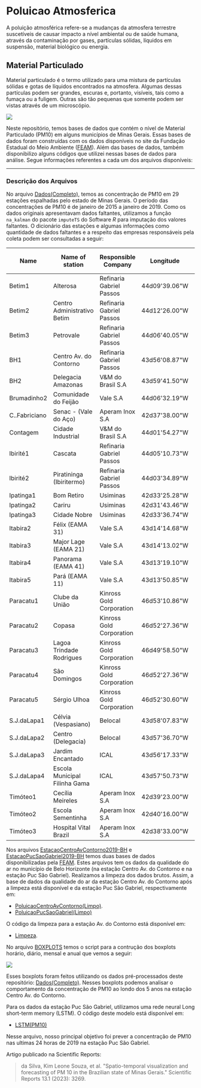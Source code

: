 # Poluicao Atmosferica

A poluição atmosférica refere-se a mudanças da atmosfera terrestre suscetíveis de causar impacto a nível ambiental ou de saúde humana, através da contaminação por gases, partículas sólidas, líquidos em suspensão, material biológico ou energia.

## Material Particulado

Material particulado é o termo utilizado para uma mistura de partículas sólidas e gotas de líquidos encontrados na atmosfera. Algumas dessas partículas podem ser grandes, escuras e, portanto, visíveis, tais como a fumaça ou a fuligem. Outras são tão pequenas que somente podem ser vistas através de um microscópio.

![](https://i.ytimg.com/vi/9rPTblS_Gec/maxresdefault.jpg)

Neste repositório, temos bases de dados que contém o nível de Material Particulado (PM10) em alguns municípios de Minas Gerais. Essas bases de dados foram construídas com os dados disponíveis no site da Fundação Estadual do Meio Ambiente ([FEAM](http://www.feam.br/qualidade-do-ar/dados)).
Além das bases de dados, também disponibilizo alguns códigos que utilizei nessas bases de dados para análise. Segue informações referentes a cada um dos arquivos disponíveis:

---
### Descrição dos Arquivos
No arquivo [Dados(Completo)](https://github.com/kimleone/Poluicao-Atmosferica/blob/main/Dados(Completo).csv), temos as concentração de PM10 em 29 estações espalhadas pelo estado de Minas Gerais. O período das concentrações de PM10 é de janeiro de 2015 a janeiro de 2019. Como os dados originais apresentavam dados faltantes, utilizamos a função `na_kalman` do pacote `imputeTS` do Software $R$ para imputação dos valores faltantes. O dicionário das estações e algumas informações como quantidade de dados faltantes e a respeito das empresas responsáveis pela coleta podem ser consultadas a seguir:

Name | Name of station | Responsible Company | Longitude | Latitude | Rate of missing values
-----|-----------------|---------------------|-----------|----------|-----------------------
Betim1 | Alterosa | Refinaria Gabriel Passos |	44d09'39.06"W |	19d56'51.18"S |	0.1673 
Betim2 | Centro Administrativo Betim  | Refinaria Gabriel Passos |		44d12'26.00"W	| 19d58'07.98"S   |	0.0877 
Betim3 | Petrovale	| Refinaria Gabriel Passos |	44d06'40.05"W |	19d59'39.93"S |	0.1216 
BH1	| Centro Av. do Contorno | Refinaria Gabriel Passos	|	43d56'08.87"W |	19d54'48.02"S | 0.0438 
BH2 | Delegacia Amazonas | V\&M do Brasil S.A | 43d59'41.50"W |	19d56'14.90"S |	0.2250 
Brumadinho2 |	Comunidade do Feijão	| Vale S.A |	44d06'32.19"W |	20d08'09.13"S |	0.2492
C..Fabriciano |	Senac  - (Vale do Aço)	| Aperam Inox S.A	| 42d37'38.00"W |	19d31'49.00"S | 0.1119
Contagem | Cidade Industrial | V\&M do Brasil S.A |	44d01'54.27"W |	19d57'38.07"S |	0.2709
Ibirité1 | Cascata | Refinaria Gabriel Passos | 44d05'10.73"W |	19d59'15.31"S |	0.1019 
Ibirité2  |	Piratininga (Ibiritermo)	| Refinaria Gabriel Passos |	44d03'34.89"W  |  20d00'14.27"S	|  0.0471 
Ipatinga1  |	Bom Retiro	| Usiminas |	42d33'25.28"W  |	19d30'34.55"S  |	0.0877
Ipatinga2  |	Cariru	| Usiminas |	42d31'43.46"W |	19d29'28.92"S |	0.0929 
Ipatinga3 |	Cidade Nobre | Usiminas |	42d33'36.74"W |	19d27'40.22"S |	0.0745 
Itabira2  |	Félix (EAMA 31)	| Vale S.A |	43d14'14.68"W  |	19d39'15.00"S  |	0.1909 
Itabira3 |	Major Lage (EAMA 21)	| Vale S.A |	43d14'13.02"W |	19d38'08.09"S |	0.0560
Itabira4  | Panorama (EAMA 41)	  | Vale S.A |	43d13'19.10"W  |	19d38'04.10"S  |	0.0885 
Itabira5  |	Pará (EAMA 11)	| Vale S.A | 	43d13'50.85"W  |	19d37'10.00"S  |	0.1924 
Paracatu1  |	Clube da União 	| Kinross Gold Corporation |	46d53'10.86"W  |	17d12'56.88"S  |	0.2263 
Paracatu2  |	Copasa	| Kinross Gold Corporation |  46d52'27.36"W  |	17d12'19.74"S  |	0.2467 
Paracatu3 | Lagoa Trindade Rodrigues	| Kinross Gold Corporation |	46d49'58.50"W |	17d09'01.47"S |	0.1642 
Paracatu4	| São Domingos	| Kinross Gold Corporation |	46d52'27.36"W  |	17d11'53.82"S	| 0.1746 
Paracatu5  |	Sérgio Ulhoa 	| Kinross Gold Corporation |	46d52'30.60"W |	17d13'28.44"S  |	0.1262 
S.J.daLapa1 |	Célvia (Vespasiano)	| Belocal | 43d58'07.83"W | 19d42'45.01"S | 0.2041
S.J.daLapa2 |	Centro (Delegacia)	| Belocal |	43d57'36.70"W  |	19d42'00.54"S  |	0.1703
S.J.daLapa3	| Jardim Encantado 	| ICAL |	43d56'17.33"W	| 19d41'49.21"S |	0.2114
S.J.daLapa4 |	Escola Municipal Filinha Gama |	ICAL |	43d57'50.73"W  |	19d42'47.45"S |	0.3371
Timóteo1 | Cecília Meireles 	| Aperam Inox S.A |	42d39'23.00"W  |	19d32'47.00"S | 0.2533
Timóteo2 |	Escola Sementinha | Aperam Inox S.A |	42d40'16.00"W  |	19d32'12.00"S | 0.0908
Timóteo3  |	Hospital Vital Brazil	| Aperam Inox S.A|	42d38'33.00"W  |	19d32'59.00"S |	0.1017

Nos arquivos [EstacaoCentroAvContorno2019-BH](https://github.com/kimleone/Poluicao-Atmosferica/blob/main/EstacaoCentroAvContorno2019-BH.csv) e [EstacaoPucSaoGabriel2019-BH](https://github.com/kimleone/Poluicao-Atmosferica/blob/main/EstacaoPucSaoGabriel2019-BH.csv) temos duas bases de dados disponibilizadas pela [FEAM](http://www.feam.br/qualidade-do-ar/dados). Estes arquivos tem os dados da qualidade do ar no município de Belo Horizonte (na estação Centro Av. do Contorno e na estação Puc São Gabriel). Realizamos a limpeza dos dados brutos. Assim, a base de dados da qualidade do ar da estação Centro Av. do Contorno após a limpeza está disponível e da estação Puc São Gabriel, respectivamente em: 

- [PoluicaoCentroAvContorno(Limpo)](https://github.com/kimleone/Poluicao-Atmosferica/blob/main/PoluicaoCentroAvContorno(Limpo).csv). 
- [PoluicaoPucSaoGabriel(Limpo)](https://github.com/kimleone/Poluicao-Atmosferica/blob/main/PoluicaoPucSaoGabriel(Limpo).csv)

O código da limpeza para a estação Av. do Contorno está disponível em:
- [Limpeza](https://github.com/kimleone/Poluicao-Atmosferica/blob/main/Limpeza.Rmd). 

No arquivo [BOXPLOTS](https://github.com/kimleone/Poluicao-Atmosferica/blob/main/BOXPLOTS.R) temos o script para a contrução dos boxplots horário, diário, mensal e anual que vemos a seguir:

![](https://raw.githubusercontent.com/kimleone/Poluicao-Atmosferica/main/Box.png)

Esses boxplots foram feitos utilizando os dados pré-processados deste repositório: [Dados(Completo)](https://github.com/kimleone/Poluicao-Atmosferica/blob/main/Dados(Completo).csv).
Nesses boxplots podemos analisar o comportamento da concentração de PM10 ao londo dos 5 anos na estação Centro Av. do Contorno.

Para os dados da estação Puc São Gabriel, utilizamos uma rede neural Long short-term memory (LSTM). O código deste modelo está disponível em: 
- [LSTM(PM10)](https://github.com/kimleone/Poluicao-Atmosferica/blob/main/LSTM(PM10).ipynb)

Nesse arquivo, nosso principal objetivo foi prever a concentração de PM10 nas ultimas 24 horas de 2019 na estação Puc São Gabriel.


Artigo publicado na Scientific Reports:
> da Silva, Kim Leone Souza, et al. "Spatio-temporal visualization and forecasting of PM 10 in the Brazilian state of Minas Gerais." Scientific Reports 13.1 (2023): 3269.
